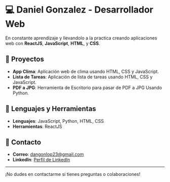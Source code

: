 # 💻 Daniel Gonzalez - Desarrollador Web

En constante aprendizaje y llevandolo a la practica creando aplicaciones web con **ReactJS**, **JavaScript**, **HTML**, y **CSS**.

## 🚀 Proyectos

- **App Clima**: Aplicación web de clima usando HTML, CSS y JavaScript.
- **Lista de Tareas**: Aplicación de lista de tareas usando HTML, CSS y JavaScript.
- **PDF a JPG**: Herramienta de Escritorio para pasar de PDF a JPG Usando Python.

## 🔧 Lenguajes y Herramientas

- **Lenguajes**: JavaScript, Python, HTML, CSS
- **Herramientas**: ReactJS

## 📧 Contacto

- **Correo**: [dangonlop23@gmail.com]()
- **LinkedIn**: [Perfil de LinkedIn](https://www.linkedin.com/in/daniel-gonzalez-40950as)

---

¡No dudes en contactarme si tienes preguntas o colaboraciones!
